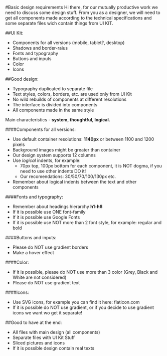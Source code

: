#Basic design requirements
Hi there, for our mutually productive work we need to discuss some design stuff. From you as a designer, we will need to get all components made according to the technical specifications and some separate files wich contain things from UI KIT. 

##UI Kit:
  - Components for all versions (mobile, tablet?, desktop)
  - Shadows and border-raius
  - Fonts and typography
  - Buttons and inputs
  - Color
  - Icons

##Good design:
  - Typography duplicated to separate file
  - Text styles, colors, borders, etc. are used only from UI Kit
  - No wild rebuilds of components at different resolutions
  - The interface is divided into components
  - All components made in the same style

Main characteristics - **system, thoughtful, logical.**

####Components for all versions:
  - Use default container resolutions: **1140px** or between 1100 and 1200 pixels
  - Background images might be greater than container
  - Our design system supports 12 columns
  - Use *logical* indents, for example: 
    - 70px top, 100px bottom for each component, it is NOT dogma, if you need to use other indents DO it!
    - Our recomendations: 30/50/70/100/130px etc.
  - Remember about logical indents between the text and other components


####Fonts and typography:
  - Remember about headings hierarchy **h1-h6**
  - If it is possible use ONE font-family
  - If it is possible use Google Fonts
  - If it is possible use NOT more than 2 font style, for example: regular and bold

####Buttons and inputs:
  - Please do NOT use gradient borders
  - Make a hover effect

####Color:
  - If it is possible, please do NOT use more than 3 color (Grey, Black and White are not considered)
  - Please do NOT use gradient text

####Icons:
  - Use SVG icons, for example you can find it here: flaticon.com
  - If it is possible do NOT use gradient, or if you decide to use gradient icons we want wo get it separate!

##Good to have at the end:
  - All files with main design (all components)
  - Separate files with UI Kit Stuff
  - Sliced pictures and icons
  - If it is possible design contain real texts
